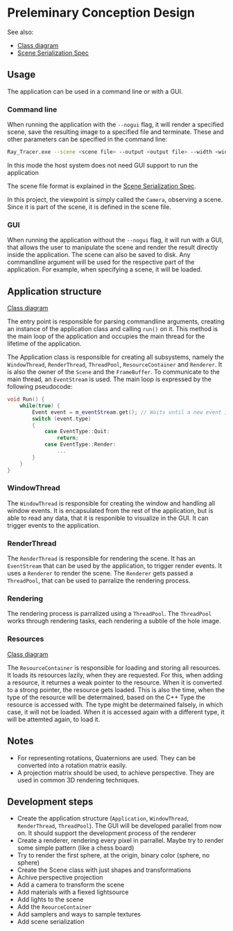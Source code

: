 # Preleminary Conception Design

See also:
- [Class diagram](class_diagram.md)
- [Scene Serialization Spec](scene_serialization_spec.md)

## Usage

The application can be used in a command line or with a GUI.

### Command line

When running the application with the `--nogui` flag, it will render a specified scene, save the resulting image to a specified file and terminate. These and other parameters can be specified in the command line:

```bash	
Ray_Tracer.exe --scene <scene file> --output <output file> --width <width> --height <height> --nogui
```

In this mode the host system does not need GUI support to run the application

The scene file format is explained in the [Scene Serialization Spec](scene_serialization_spec.md).

In this project, the viewpoint is simply called the `Camera`, observing a scene. Since it is part of the scene, it is defined in the scene file.

### GUI

When running the application without the `--nogui` flag, it will run with a GUI, that allows the user to manipulate the scene and render the result directly inside the application. The scene can also be saved to disk. Any commandline argument will be used for the respective part of the application. For example, when specifying a scene, it will be loaded.

## Application structure

[Class diagram](class_diagram.md#application)

The entry point is responsible for parsing commandline arguments, creating an instance of the application class and calling `run()` on it. This method is the main loop of the application and occupies the main thread for the lifetime of the application.

The Application class is responsible for creating all subsystems, namely the `WindowThread`, `RenderThread`, `ThreadPool`, `ResourceContainer` and `Renderer`. It is also the owner of the `Scene` and the `FrameBuffer`. To communicate to the main thread, an `EventStream` is used. The main loop is expressed by the following pseudocode:

```cpp
void Run() {
    while(true) {
        Event event = m_eventStream.get(); // Waits until a new event is available
        switch (event.type)
        {
            case EventType::Quit:
                return;
            case EventType::Render:
                ...
        }
    }
}
```

### WindowThread

The `WindowThread` is responsible for creating the window and handling all window events. It is encapsulated from the rest of the application, but is able to read any data, that it is responible to visualize in the GUI. It can trigger events to the application.

### RenderThread

The `RenderThread` is responsible for rendering the scene. It has an `EventStream` that can be used by the application, to trigger render events. It uses a `Renderer` to render the scene. The `Renderer` gets passed a `ThreadPool`, that can be used to parralize the rendering process.

### Rendering

The rendering process is parralized using a `ThreadPool`. The `ThreadPool` works through rendering tasks, each rendering a subtile of the hole image.

### Resources

[Class diagram](class_diagram.md#resource-container)

The `ResourceContainer` is responsible for loading and storing all resources. It loads its resources lazily, when they are requested. For this, when adding a resource, it returnes a weak pointer to the resource. When it is converted to a strong pointer, the resource gets loaded. This is also the time, when the type of the resource will be determained, based on the C++ Type the resource is accessed with. The type might be determained falsely, in which case, it will not be loaded. When it is accessed again with a different type, it will be attemted again, to load it.

## Notes

- For representing rotations, Quaternions are used. They can be converted into a rotation matrix easily.
- A projection matrix should be used, to achieve perspective. They are used in common 3D rendering techniques.

## Development steps

- Create the application structure (`Application`, `WindowThread`, `RenderThread`, `ThreadPool`).
  The GUI will be developed parallel from now on. It should support the development process of the renderer
- Create a renderer, rendering every pixel in parrallel. Maybe try to render some simple pattern (like a chess board)
- Try to render the first sphere, at the origin, binary color (sphere, no sphere)
- Create the Scene class with just shapes and transformations
- Achive perspective projection
- Add a camera to transform the scene
- Add materials with a fiexed lightsource
- Add lights to the scene
- Add the `ReourceContainer`
- Add samplers and ways to sample textures
- Add scene serialization
